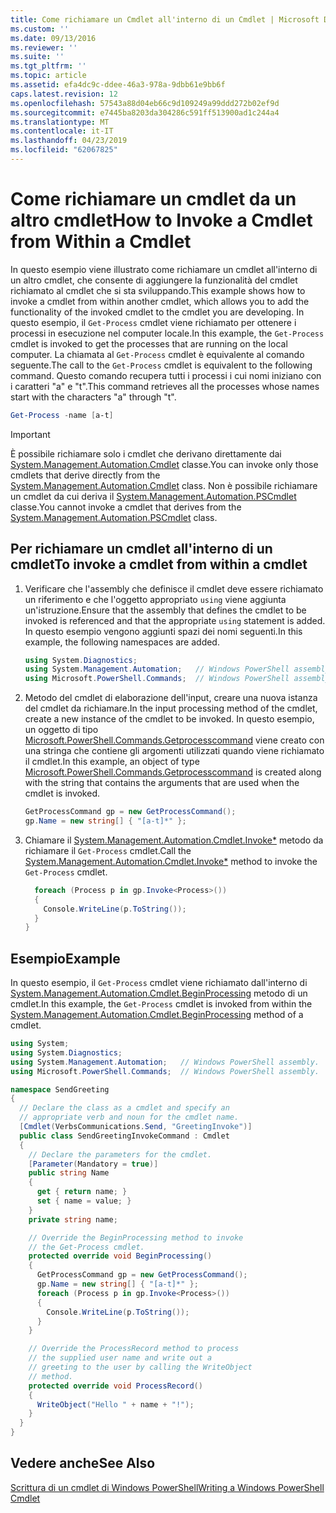 ```yaml
---
title: Come richiamare un Cmdlet all'interno di un Cmdlet | Microsoft Docs
ms.custom: ''
ms.date: 09/13/2016
ms.reviewer: ''
ms.suite: ''
ms.tgt_pltfrm: ''
ms.topic: article
ms.assetid: efa4dc9c-ddee-46a3-978a-9dbb61e9bb6f
caps.latest.revision: 12
ms.openlocfilehash: 57543a88d04eb66c9d109249a99ddd272b02ef9d
ms.sourcegitcommit: e7445ba8203da304286c591ff513900ad1c244a4
ms.translationtype: MT
ms.contentlocale: it-IT
ms.lasthandoff: 04/23/2019
ms.locfileid: "62067825"
---
```

# <a name="how-to-invoke-a-cmdlet-from-within-a-cmdlet"></a><span data-ttu-id="76902-102">Come richiamare un cmdlet da un altro cmdlet</span><span class="sxs-lookup"><span data-stu-id="76902-102">How to Invoke a Cmdlet from Within a Cmdlet</span></span>

<span data-ttu-id="76902-103">In questo esempio viene illustrato come richiamare un cmdlet all'interno di un altro cmdlet, che consente di aggiungere la funzionalità del cmdlet richiamato al cmdlet che si sta sviluppando.</span><span class="sxs-lookup"><span data-stu-id="76902-103">This example shows how to invoke a cmdlet from within another cmdlet, which allows you to add the functionality of the invoked cmdlet to the cmdlet you are developing.</span></span> <span data-ttu-id="76902-104">In questo esempio, il `Get-Process` cmdlet viene richiamato per ottenere i processi in esecuzione nel computer locale.</span><span class="sxs-lookup"><span data-stu-id="76902-104">In this example, the `Get-Process` cmdlet is invoked to get the processes that are running on the local computer.</span></span> <span data-ttu-id="76902-105">La chiamata al `Get-Process` cmdlet è equivalente al comando seguente.</span><span class="sxs-lookup"><span data-stu-id="76902-105">The call to the `Get-Process` cmdlet is equivalent to the following command.</span></span> <span data-ttu-id="76902-106">Questo comando recupera tutti i processi i cui nomi iniziano con i caratteri "a" e "t".</span><span class="sxs-lookup"><span data-stu-id="76902-106">This command retrieves all the processes whose names start with the characters "a" through "t".</span></span>

```powershell
Get-Process -name [a-t]
```

> [!IMPORTANT]
> <span data-ttu-id="76902-107">È possibile richiamare solo i cmdlet che derivano direttamente dai [System.Management.Automation.Cmdlet](/dotnet/api/System.Management.Automation.Cmdlet) classe.</span><span class="sxs-lookup"><span data-stu-id="76902-107">You can invoke only those cmdlets that derive directly from the [System.Management.Automation.Cmdlet](/dotnet/api/System.Management.Automation.Cmdlet) class.</span></span> <span data-ttu-id="76902-108">Non è possibile richiamare un cmdlet da cui deriva il [System.Management.Automation.PSCmdlet](/dotnet/api/System.Management.Automation.PSCmdlet) classe.</span><span class="sxs-lookup"><span data-stu-id="76902-108">You cannot invoke a cmdlet that derives from the [System.Management.Automation.PSCmdlet](/dotnet/api/System.Management.Automation.PSCmdlet) class.</span></span>

## <a name="to-invoke-a-cmdlet-from-within-a-cmdlet"></a><span data-ttu-id="76902-109">Per richiamare un cmdlet all'interno di un cmdlet</span><span class="sxs-lookup"><span data-stu-id="76902-109">To invoke a cmdlet from within a cmdlet</span></span>

1. <span data-ttu-id="76902-110">Verificare che l'assembly che definisce il cmdlet deve essere richiamato un riferimento e che l'oggetto appropriato `using` viene aggiunta un'istruzione.</span><span class="sxs-lookup"><span data-stu-id="76902-110">Ensure that the assembly that defines the cmdlet to be invoked is referenced and that the appropriate `using` statement is added.</span></span> <span data-ttu-id="76902-111">In questo esempio vengono aggiunti spazi dei nomi seguenti.</span><span class="sxs-lookup"><span data-stu-id="76902-111">In this example, the following namespaces are added.</span></span>

    ```csharp
    using System.Diagnostics;
    using System.Management.Automation;   // Windows PowerShell assembly.
    using Microsoft.PowerShell.Commands;  // Windows PowerShell assembly.
    ```

2. <span data-ttu-id="76902-112">Metodo del cmdlet di elaborazione dell'input, creare una nuova istanza del cmdlet da richiamare.</span><span class="sxs-lookup"><span data-stu-id="76902-112">In the input processing method of the cmdlet, create a new instance of the cmdlet to be invoked.</span></span> <span data-ttu-id="76902-113">In questo esempio, un oggetto di tipo [Microsoft.PowerShell.Commands.Getprocesscommand](/dotnet/api/Microsoft.PowerShell.Commands.GetProcessCommand) viene creato con una stringa che contiene gli argomenti utilizzati quando viene richiamato il cmdlet.</span><span class="sxs-lookup"><span data-stu-id="76902-113">In this example, an object of type [Microsoft.PowerShell.Commands.Getprocesscommand](/dotnet/api/Microsoft.PowerShell.Commands.GetProcessCommand) is created along with the string that contains the arguments that are used when the cmdlet is invoked.</span></span>

    ```csharp
    GetProcessCommand gp = new GetProcessCommand();
    gp.Name = new string[] { "[a-t]*" };
    ```

3. <span data-ttu-id="76902-114">Chiamare il [System.Management.Automation.Cmdlet.Invoke\*](/dotnet/api/System.Management.Automation.Cmdlet.Invoke) metodo da richiamare il `Get-Process` cmdlet.</span><span class="sxs-lookup"><span data-stu-id="76902-114">Call the [System.Management.Automation.Cmdlet.Invoke\*](/dotnet/api/System.Management.Automation.Cmdlet.Invoke) method to invoke the `Get-Process` cmdlet.</span></span>

    ```csharp
      foreach (Process p in gp.Invoke<Process>())
      {
        Console.WriteLine(p.ToString());
      }
    }
    ```

## <a name="example"></a><span data-ttu-id="76902-115">Esempio</span><span class="sxs-lookup"><span data-stu-id="76902-115">Example</span></span>

<span data-ttu-id="76902-116">In questo esempio, il `Get-Process` cmdlet viene richiamato dall'interno di [System.Management.Automation.Cmdlet.BeginProcessing](/dotnet/api/System.Management.Automation.Cmdlet.BeginProcessing) metodo di un cmdlet.</span><span class="sxs-lookup"><span data-stu-id="76902-116">In this example, the `Get-Process` cmdlet is invoked from within the [System.Management.Automation.Cmdlet.BeginProcessing](/dotnet/api/System.Management.Automation.Cmdlet.BeginProcessing) method of a cmdlet.</span></span>

```csharp
using System;
using System.Diagnostics;
using System.Management.Automation;   // Windows PowerShell assembly.
using Microsoft.PowerShell.Commands;  // Windows PowerShell assembly.

namespace SendGreeting
{
  // Declare the class as a cmdlet and specify an
  // appropriate verb and noun for the cmdlet name.
  [Cmdlet(VerbsCommunications.Send, "GreetingInvoke")]
  public class SendGreetingInvokeCommand : Cmdlet
  {
    // Declare the parameters for the cmdlet.
    [Parameter(Mandatory = true)]
    public string Name
    {
      get { return name; }
      set { name = value; }
    }
    private string name;

    // Override the BeginProcessing method to invoke
    // the Get-Process cmdlet.
    protected override void BeginProcessing()
    {
      GetProcessCommand gp = new GetProcessCommand();
      gp.Name = new string[] { "[a-t]*" };
      foreach (Process p in gp.Invoke<Process>())
      {
        Console.WriteLine(p.ToString());
      }
    }

    // Override the ProcessRecord method to process
    // the supplied user name and write out a
    // greeting to the user by calling the WriteObject
    // method.
    protected override void ProcessRecord()
    {
      WriteObject("Hello " + name + "!");
    }
  }
}
```

## <a name="see-also"></a><span data-ttu-id="76902-117">Vedere anche</span><span class="sxs-lookup"><span data-stu-id="76902-117">See Also</span></span>

[<span data-ttu-id="76902-118">Scrittura di un cmdlet di Windows PowerShell</span><span class="sxs-lookup"><span data-stu-id="76902-118">Writing a Windows PowerShell Cmdlet</span></span>](./writing-a-windows-powershell-cmdlet.md)
